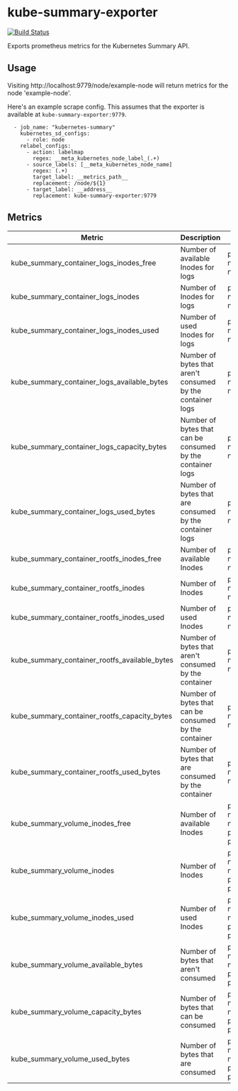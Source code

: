 # kube-summary-exporter

[![Build Status](https://drone.prod.merit.uw.systems/api/badges/utilitywarehouse/kube-summary-exporter/status.svg)](https://drone.prod.merit.uw.systems/utilitywarehouse/kube-summary-exporter)

Exports prometheus metrics for the Kubernetes Summary API.

## Usage

Visiting http://localhost:9779/node/example-node will return metrics for the
node 'example-node'.

Here's an example scrape config. This assumes that the exporter is available at `kube-summary-exporter:9779`.

```
  - job_name: "kubernetes-summary"
    kubernetes_sd_configs:
      - role: node
    relabel_configs:
      - action: labelmap
        regex: __meta_kubernetes_node_label_(.+)
      - source_labels: [__meta_kubernetes_node_name]
        regex: (.+)
        target_label: __metrics_path__
        replacement: /node/${1}
      - target_label: __address__
        replacement: kube-summary-exporter:9779
```

## Metrics

| Metric                                        | Description                                                | Labels                                        |
| --------------------------------------------- | ---------------------------------------------------------- | --------------------------------------------- |
| kube_summary_container_logs_inodes_free       | Number of available Inodes for logs                        | pod, namespace, name                          |
| kube_summary_container_logs_inodes            | Number of Inodes for logs                                  | pod, namespace, name                          |
| kube_summary_container_logs_inodes_used       | Number of used Inodes for logs                             | pod, namespace, name                          |
| kube_summary_container_logs_available_bytes   | Number of bytes that aren't consumed by the container logs | pod, namespace, name                          |
| kube_summary_container_logs_capacity_bytes    | Number of bytes that can be consumed by the container logs | pod, namespace, name                          |
| kube_summary_container_logs_used_bytes        | Number of bytes that are consumed by the container logs    | pod, namespace, name                          |
| kube_summary_container_rootfs_inodes_free     | Number of available Inodes                                 | pod, namespace, name                          |
| kube_summary_container_rootfs_inodes          | Number of Inodes                                           | pod, namespace, name                          |
| kube_summary_container_rootfs_inodes_used     | Number of used Inodes                                      | pod, namespace, name                          |
| kube_summary_container_rootfs_available_bytes | Number of bytes that aren't consumed by the container      | pod, namespace, name                          |
| kube_summary_container_rootfs_capacity_bytes  | Number of bytes that can be consumed by the container      | pod, namespace, name                          |
| kube_summary_container_rootfs_used_bytes      | Number of bytes that are consumed by the container         | pod, namespace, name                          |
| kube_summary_volume_inodes_free               | Number of available Inodes                                 | pod, namespace, name, pvc_name, pvc_namespace |
| kube_summary_volume_inodes                    | Number of Inodes                                           | pod, namespace, name, pvc_name, pvc_namespace |
| kube_summary_volume_inodes_used               | Number of used Inodes                                      | pod, namespace, name, pvc_name, pvc_namespace |
| kube_summary_volume_available_bytes           | Number of bytes that aren't consumed                       | pod, namespace, name, pvc_name, pvc_namespace |
| kube_summary_volume_capacity_bytes            | Number of bytes that can be consumed                       | pod, namespace, name, pvc_name, pvc_namespace |
| kube_summary_volume_used_bytes                | Number of bytes that are consumed                          | pod, namespace, name, pvc_name, pvc_namespace |
